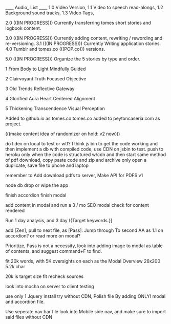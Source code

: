 ____ Audio_ List ____
1.0 Video Version,
1.1 Video to speech read-alongs,
1.2 Background sound tracks,
1.3 Video Tags,

2.0 (((IN PROGRESS))) Currently transferring tomes short stories and logbook content.

3.0 (((IN PROGRESS))) Currently adding content, rewriting / rewording and re-versioning.
3.1 (((IN PROGRESS))) Currently Writing application stories.
4.0 Tumblr and tomes.co (((POP.co))) versions.

5.0 (((IN PROGRESS)))  Organize the 5 stories by type and order.



1 From Body to Light
Mindfully Guided

2 Clairvoyant Truth
Focused Objective

3 Old Trends
Reflective Gateway

4 Glorified Aura
Heart Centered Alignment

5 Thickening Transcendence
Visual Perception

Added to github.io as tomes.co
tomes.co added to peytoncaseria.com as project.

(((make content idea of randomizer on hold: v2 now)))

do I dev on local to test or wtf? I think js bin to get the code working and then implement a db with compiled code, use CDN on jsbin to test. push to heroku only when the code is structured w/cdn and then start same method of pdf download, copy paste code and zip and archive only open a duplicate, save file to phone and laptop

remember to Add download pdfs to server, Make API for PDFS v1

node db drop or wipe the app

finish accordion finish modal

add content in modal and run a 3 / mo SEO modal check for content rendered

Run 1 day analysis, and 3 day ({Target keywords.}]

add [Zen], pull to next file, as [Pass]. Jump through To second AA as 1.1 on accordion? or read more on modal?

Prioritize, Pass is not a necessity, look into adding image to modal as table of contents, and suggest command+F to find.

fit 20k words, with 5K oversights on each as the Modal Overview 26x200 5.2k char

20k is target size fit recheck sources

look into mocha on server to client testing

use only 1 Jquery install try without CDN, Polish file By adding ONLY! modal and accordion file.

Use seperate nav bar file look into Mobile side nav, and make sure to import said files without CDN


